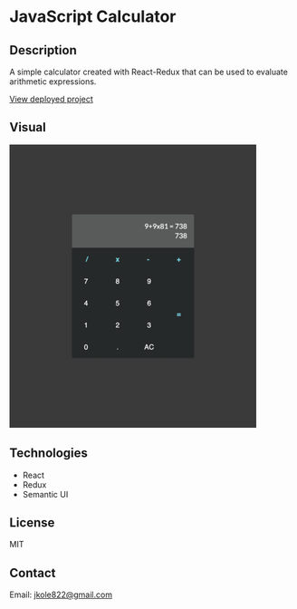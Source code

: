 # JavaScript Calculator

## Description
A simple calculator created with React-Redux that can be used to evaluate arithmetic expressions.

[View deployed project](https://jkg-javascript-calculator.herokuapp.com/)

## Visual

![JavaScript Calculator](/public/calculator-screenshot.png)

## Technologies
- React
- Redux
- Semantic UI

## License
MIT

## Contact
Email: jkole822@gmail.com
